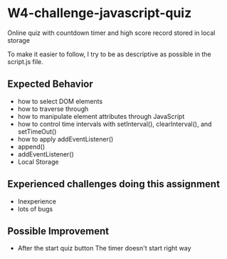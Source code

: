 # W4-challenge-javascript-quiz

Online quiz with countdown timer and high score record stored in local storage

To make it easier to follow, I try to be as descriptive as possible in the script.js file.

## Expected Behavior

- how to select DOM elements
- how to traverse through
- how to manipulate element attributes through JavaScript
- how to control time intervals with setInterval(), clearInterval(), and setTimeOut()
- how to apply addEventListener()
- append()
- addEventListener()
- Local Storage


## Experienced challenges doing this assignment
- Inexperience
- lots of bugs

## Possible Improvement
- After the start quiz button The timer doesn't start right way